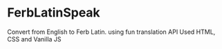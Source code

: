 # FerbLatinSpeak
Convert from English to Ferb Latin. using fun translation API
Used HTML, CSS and Vanilla JS
